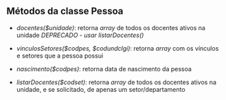 ## Métodos da classe Pessoa 

 - *docentes($unidade)*: retorna *array* de todos os docentes ativos na unidade *DEPRECADO - usar listarDocentes()*
 
 - *vinculosSetores($codpes, $codundclgi)*: retorna *array* com os vínculos e setores que a pessoa possui
 
 - *nascimento($codpes)*: retorna data de nascimento da pessoa

 - *listarDocentes($codset)*: retorna *array* de todos os docentes ativos na unidade, e se solicitado, de apenas um setor/departamento




